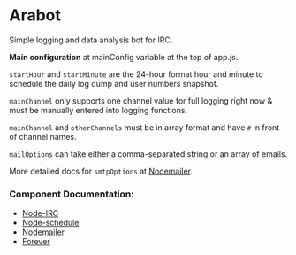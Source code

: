 # Arabot
Simple logging and data analysis bot for IRC.

**Main configuration** at mainConfig variable at the top of app.js.

`startHour` and `startMinute` are the 24-hour format hour and minute to schedule the daily log dump and user numbers snapshot.

`mainChannel` only supports one channel value for full logging right now & must be manually entered into logging functions.

`mainChannel` and `otherChannels` must be in array format and have `#` in front of channel names.

`mailOptions` can take either a comma-separated string or an array of emails.

More detailed docs for `smtpOptions` at [Nodemailer](http://www.nodemailer.com/docs/smtp).


### Component Documentation:
* [Node-IRC](https://node-irc.readthedocs.org/en/latest/)
* [Node-schedule](https://www.npmjs.org/package/node-schedule)
* [Nodemailer](http://www.nodemailer.com/)
* [Forever](https://github.com/nodejitsu/forever)
